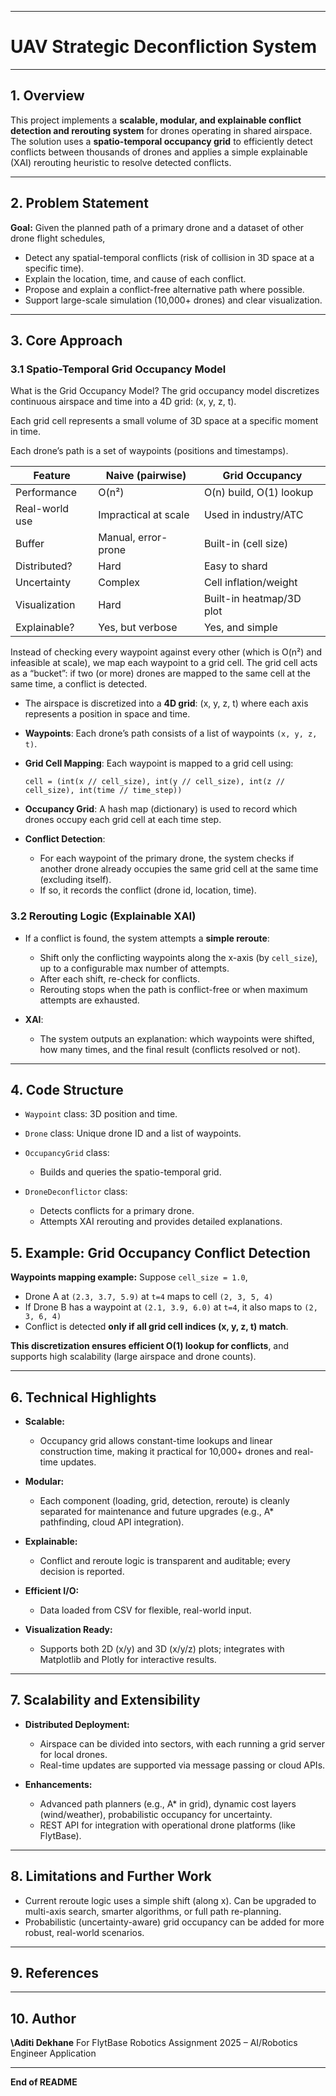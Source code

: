 
---

# UAV Strategic Deconfliction System


---

## **1. Overview**

This project implements a **scalable, modular, and explainable conflict detection and rerouting system** for drones operating in shared airspace.
The solution uses a **spatio-temporal occupancy grid** to efficiently detect conflicts between thousands of drones and applies a simple explainable (XAI) rerouting heuristic to resolve detected conflicts.

---

## **2. Problem Statement**

**Goal:**
Given the planned path of a primary drone and a dataset of other drone flight schedules,

* Detect any spatial-temporal conflicts (risk of collision in 3D space at a specific time).
* Explain the location, time, and cause of each conflict.
* Propose and explain a conflict-free alternative path where possible.
* Support large-scale simulation (10,000+ drones) and clear visualization.

---

## **3. Core Approach**

### 3.1 Spatio-Temporal Grid Occupancy Model

What is the Grid Occupancy Model?
The grid occupancy model discretizes continuous airspace and time into a 4D grid: (x, y, z, t).

Each grid cell represents a small volume of 3D space at a specific moment in time.

Each drone’s path is a set of waypoints (positions and timestamps).

| Feature        | Naive (pairwise)     | Grid Occupancy           |
| -------------- | -------------------- | ------------------------ |
| Performance    | O(n²)                | O(n) build, O(1) lookup  |
| Real-world use | Impractical at scale | Used in industry/ATC     |
| Buffer         | Manual, error-prone  | Built-in (cell size)     |
| Distributed?   | Hard                 | Easy to shard            |
| Uncertainty    | Complex              | Cell inflation/weight    |
| Visualization  | Hard                 | Built-in heatmap/3D plot |
| Explainable?   | Yes, but verbose     | Yes, and simple          |


Instead of checking every waypoint against every other (which is O(n²) and infeasible at scale), we map each waypoint to a grid cell.
The grid cell acts as a “bucket”: if two (or more) drones are mapped to the same cell at the same time, a conflict is detected.

* The airspace is discretized into a **4D grid**: (x, y, z, t) where each axis represents a position in space and time.
* **Waypoints**: Each drone’s path consists of a list of waypoints `(x, y, z, t)`.
* **Grid Cell Mapping**: Each waypoint is mapped to a grid cell using:

  ```
  cell = (int(x // cell_size), int(y // cell_size), int(z // cell_size), int(time // time_step))
  ```
* **Occupancy Grid**: A hash map (dictionary) is used to record which drones occupy each grid cell at each time step.
* **Conflict Detection**:

  * For each waypoint of the primary drone, the system checks if another drone already occupies the same grid cell at the same time (excluding itself).
  * If so, it records the conflict (drone id, location, time).

### 3.2 Rerouting Logic (Explainable XAI)

* If a conflict is found, the system attempts a **simple reroute**:

  * Shift only the conflicting waypoints along the x-axis (by `cell_size`), up to a configurable max number of attempts.
  * After each shift, re-check for conflicts.
  * Rerouting stops when the path is conflict-free or when maximum attempts are exhausted.
* **XAI**:

  * The system outputs an explanation: which waypoints were shifted, how many times, and the final result (conflicts resolved or not).

---

## **4. Code Structure**

* `Waypoint` class: 3D position and time.

* `Drone` class: Unique drone ID and a list of waypoints.

* `OccupancyGrid` class:

  * Builds and queries the spatio-temporal grid.

* `DroneDeconflictor` class:

  * Detects conflicts for a primary drone.
  * Attempts XAI rerouting and provides detailed explanations.


## **5. Example: Grid Occupancy Conflict Detection**

**Waypoints mapping example:**
Suppose `cell_size = 1.0`,

* Drone A at `(2.3, 3.7, 5.9)` at `t=4` maps to cell `(2, 3, 5, 4)`
* If Drone B has a waypoint at `(2.1, 3.9, 6.0)` at `t=4`, it also maps to `(2, 3, 6, 4)`
* Conflict is detected **only if all grid cell indices (x, y, z, t) match**.

**This discretization ensures efficient O(1) lookup for conflicts**,
and supports high scalability (large airspace and drone counts).


---

## **6. Technical Highlights**

* **Scalable:**

  * Occupancy grid allows constant-time lookups and linear construction time,
    making it practical for 10,000+ drones and real-time updates.
* **Modular:**

  * Each component (loading, grid, detection, reroute) is cleanly separated for maintenance and future upgrades (e.g., A\* pathfinding, cloud API integration).
* **Explainable:**

  * Conflict and reroute logic is transparent and auditable; every decision is reported.
* **Efficient I/O:**

  * Data loaded from CSV for flexible, real-world input.
* **Visualization Ready:**

  * Supports both 2D (x/y) and 3D (x/y/z) plots; integrates with Matplotlib and Plotly for interactive results.

---


## **7. Scalability and Extensibility**

* **Distributed Deployment:**

  * Airspace can be divided into sectors, with each running a grid server for local drones.
  * Real-time updates are supported via message passing or cloud APIs.
* **Enhancements:**

  * Advanced path planners (e.g., A\* in grid), dynamic cost layers (wind/weather), probabilistic occupancy for uncertainty.
  * REST API for integration with operational drone platforms (like FlytBase).

---

## **8. Limitations and Further Work**

* Current reroute logic uses a simple shift (along x).
  Can be upgraded to multi-axis search, smarter algorithms, or full path re-planning.
* Probabilistic (uncertainty-aware) grid occupancy can be added for more robust, real-world scenarios.

---

## **9. References**


---

## **10. Author**

**\Aditi Dekhane**
For FlytBase Robotics Assignment 2025 – AI/Robotics Engineer Application

---

**End of README**
